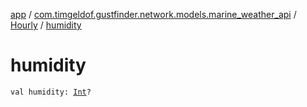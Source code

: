 [app](../../index.md) / [com.timgeldof.gustfinder.network.models.marine_weather_api](../index.md) / [Hourly](index.md) / [humidity](./humidity.md)

# humidity

`val humidity: `[`Int`](https://kotlinlang.org/api/latest/jvm/stdlib/kotlin/-int/index.html)`?`